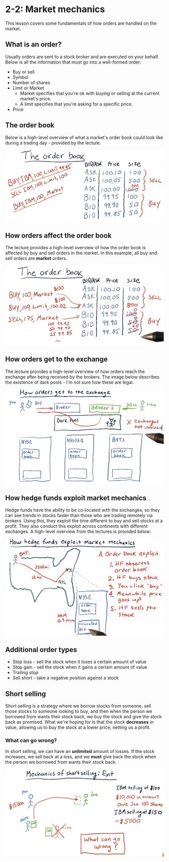# 2-2: Market mechanics

This lesson covers some fundamentals of how orders are handled on the market.

## What is an order?

Usually orders are sent to a stock broker and are executed on your behalf. Below
is all the information that must go into a well-formed order:

* Buy or sell
* Symbol
* Number of shares
* Limit or Market
  * Market specifies that you're ok with buying or selling at the current
market's price.
  * A limit specifies that you're asking for a specific price.
* Price

## The order book

Below is a high-level overview of what a market's order book could look like
during a trading day - provided by the lecture.

![order-book](./assets/order-book.png)

## How orders affect the order book

The lecture provides a high-level overview of how the order book is affected
by buy and sell orders in the market. In this example, all buy and sell orders
are **market** orders.

![affecting-the-order-book](./assets/affecting-the-order-book.png)

## How orders get to the exchange

The lecture provides a high-level overview of how orders reach the exchange
after being received by the brokers. The image below describes the existence of
dark pools - I'm not sure how these are legal.

![dark-pools](./assets/dark-pools.png)

## How hedge funds exploit market mechanics

Hedge funds have the ability to be co-located with the exchanges, so they can
see trends in stocks faster than those who are trading remotely via brokers.
Using this, they exploit the time different to buy and sell stocks at a profit.
They also conduct this exploit across continents with different exchanges. A
high-level overview from the lectures is provided below:

![exploiting-market-mechanics](./assets/exploiting-market-mechanics.png)

## Additional order types

* Stop loss - sell the stock when it loses a certain amount of value
* Stop gain - sell the stock when it gains a certain amount of value
* Trailing stop
* Sell short - take a negative position against a stock

## Short selling

Short selling is a strategy where we borrow stocks from someone, sell those
stocks to someone looking to buy, and then when the person we borrowed from
wants their stock back, we buy the stock and give the stock back as promised.
What we're hoping for is that the stock **decreases** in value, allowing us to
buy the stock at a lower price, netting us a profit.

### What can go wrong?

In short selling, we can have an **unlimited** amount of losses. If the stock
increases, we sell back at a loss, and we **must** give back the stock when the
person we borrowed from wants their stock back.

![short-selling](./assets/short-selling.png)